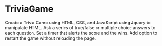 # TriviaGame
Create a Trivia Game using HTML, CSS, and JavaScript using Jquery to manipulate HTML.
Ask a series of true/false or multiple choice answers to each question.
Set a timer that alerts the score and the wins.
Add option to restart the game without reloading the page.
